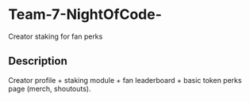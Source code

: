 # Team-7-NightOfCode-
Creator staking for fan perks

## Description 
Creator profile + staking module + fan leaderboard + basic token perks page (merch, shoutouts).
